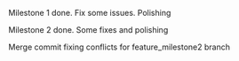 Milestone 1 done. Fix some issues. Polishing

Milestone 2 done. Some fixes and polishing

Merge commit fixing conflicts for feature_milestone2 branch